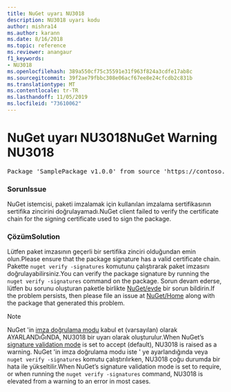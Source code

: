 ```yaml
---
title: NuGet uyarı NU3018
description: NU3018 uyarı kodu
author: mishra14
ms.author: karann
ms.date: 8/16/2018
ms.topic: reference
ms.reviewer: anangaur
f1_keywords:
- NU3018
ms.openlocfilehash: 389a550cf75c35591e31f963f824a3cdfe17ab8c
ms.sourcegitcommit: 39f2ae79fbbc308e06acf67ee8e24cfcdb2c831b
ms.translationtype: MT
ms.contentlocale: tr-TR
ms.lasthandoff: 11/05/2019
ms.locfileid: "73610062"
---
```

# <a name="nuget-warning-nu3018"></a><span data-ttu-id="69d76-103">NuGet uyarı NU3018</span><span class="sxs-lookup"><span data-stu-id="69d76-103">NuGet Warning NU3018</span></span>

<pre>Package 'SamplePackage v1.0.0' from source 'https://contoso.com/index.json': The primary signature found a chain building issue: A certificate chain processed, but terminated in a root certificate which is not trusted by the trust provider.</pre>

### <a name="issue"></a><span data-ttu-id="69d76-104">Sorun</span><span class="sxs-lookup"><span data-stu-id="69d76-104">Issue</span></span>

<span data-ttu-id="69d76-105">NuGet istemcisi, paketi imzalamak için kullanılan imzalama sertifikasının sertifika zincirini doğrulayamadı.</span><span class="sxs-lookup"><span data-stu-id="69d76-105">NuGet client failed to verify the certificate chain for the signing certificate used to sign the package.</span></span>


### <a name="solution"></a><span data-ttu-id="69d76-106">Çözüm</span><span class="sxs-lookup"><span data-stu-id="69d76-106">Solution</span></span>

<span data-ttu-id="69d76-107">Lütfen paket imzasının geçerli bir sertifika zinciri olduğundan emin olun.</span><span class="sxs-lookup"><span data-stu-id="69d76-107">Please ensure that the package signature has a valid certificate chain.</span></span> <span data-ttu-id="69d76-108">Pakette `nuget verify -signatures` komutunu çalıştırarak paket imzasını doğrulayabilirsiniz.</span><span class="sxs-lookup"><span data-stu-id="69d76-108">You can verify the package signature by running the `nuget verify -signatures` command on the package.</span></span> <span data-ttu-id="69d76-109">Sorun devam ederse, lütfen bu sorunu oluşturan paketle birlikte [NuGet/evde](https://github.com/NuGet/Home/issues) bir sorun bildirin.</span><span class="sxs-lookup"><span data-stu-id="69d76-109">If the problem persists, then please file an issue at [NuGet/Home](https://github.com/NuGet/Home/issues) along with the package that generated this problem.</span></span>


> [!Note]
> <span data-ttu-id="69d76-110">NuGet 'in [imza doğrulama modu](https://docs.microsoft.com/nuget/consume-packages/installing-signed-packages#configure-package-signature-requirements) kabul et (varsayılan) olarak AYARLANDıĞıNDA, NU3018 bir uyarı olarak oluşturulur.</span><span class="sxs-lookup"><span data-stu-id="69d76-110">When NuGet’s [signature validation mode](https://docs.microsoft.com/nuget/consume-packages/installing-signed-packages#configure-package-signature-requirements) is set to accept (default), NU3018 is raised as a warning.</span></span> <span data-ttu-id="69d76-111">NuGet 'in imza doğrulama modu iste ' ye ayarlandığında veya `nuget verify -signatures` komutu çalıştırılırken, NU3018 çoğu durumda bir hata ile yükseltilir.</span><span class="sxs-lookup"><span data-stu-id="69d76-111">When NuGet’s signature validation mode is set to require, or when running the `nuget verify -signatures` command, NU3018 is elevated from a warning to an error in most cases.</span></span> 